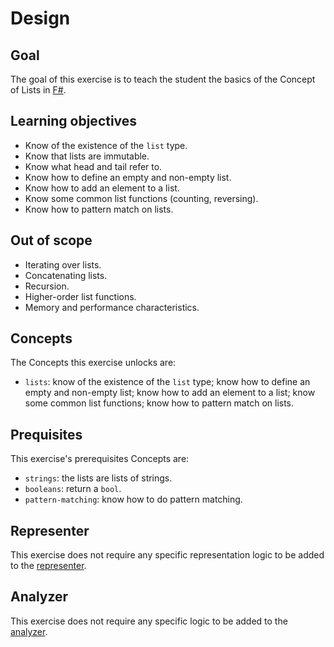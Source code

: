 # Design

## Goal

The goal of this exercise is to teach the student the basics of the Concept of Lists in [F#][lists].

## Learning objectives

- Know of the existence of the `list` type.
- Know that lists are immutable.
- Know what head and tail refer to.
- Know how to define an empty and non-empty list.
- Know how to add an element to a list.
- Know some common list functions (counting, reversing).
- Know how to pattern match on lists.

## Out of scope

- Iterating over lists.
- Concatenating lists.
- Recursion.
- Higher-order list functions.
- Memory and performance characteristics.

## Concepts

The Concepts this exercise unlocks are:

- `lists`: know of the existence of the `list` type; know how to define an empty and non-empty list; know how to add an element to a list; know some common list functions; know how to pattern match on lists.

## Prequisites

This exercise's prerequisites Concepts are:

- `strings`: the lists are lists of strings.
- `booleans`: return a `bool`.
- `pattern-matching`: know how to do pattern matching.

## Representer

This exercise does not require any specific representation logic to be added to the [representer][representer].

## Analyzer

This exercise does not require any specific logic to be added to the [analyzer][analyzer].

[analyzer]: https://github.com/exercism/fsharp-analyzer
[representer]: https://github.com/exercism/fsharp-representer
[lists]: https://docs.microsoft.com/en-us/dotnet/fsharp/language-reference/lists

